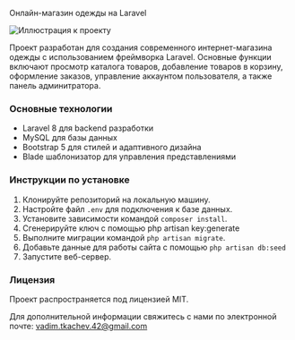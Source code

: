 Онлайн-магазин одежды на Laravel

![Иллюстрация к проекту](https://github.com/pixel-42-dev/VKR/assets/69392540/748b1743-c68b-4aeb-b93d-94959cebd4ee)

Проект разработан для создания современного интернет-магазина одежды с использованием фреймворка Laravel. Основные функции включают просмотр каталога товаров, добавление товаров в корзину, оформление заказов, управление аккаунтом пользователя, а также панель админитратора.

### Основные технологии

- Laravel 8 для backend разработки
- MySQL для базы данных
- Bootstrap 5 для стилей и адаптивного дизайна
- Blade шаблонизатор для управления представлениями

### Инструкции по установке

1. Клонируйте репозиторий на локальную машину.
4. Настройте файл `.env` для подключения к базе данных.
2. Установите зависимости командой `composer install`.
3. Сгенерируйте ключ с помощью php artisan key:generate
5. Выполните миграции командой `php artisan migrate`.
6. Добавьте данные для работы сайта с помощью `php artisan db:seed`
7. Запустите веб-сервер.

### Лицензия

Проект распространяется под лицензией MIT.

Для дополнительной информации свяжитесь с нами по электронной почте: vadim.tkachev.42@gmail.com
